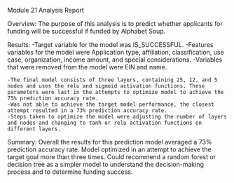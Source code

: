 Module 21 Analysis Report

Overview:
    The purpose of this analysis is to predict whether applicants for funding will be successful if funded by Alphabet Soup.

Results:
    -Target variable for the model was IS_SUCCESSFUL.
    -Features variables for the model were Application type, affiliation, classification, use case, organization, income amount, and special considerations.
    -Variables that were removed from the model were EIN and name.

    -The final model consists of three layers, containing 25, 12, and 5 nodes and uses the relu and sigmoid activation functions. These parameters were last in the attempts to optimize model to achieve the 75% prediction accuracy rate.
    -Was not able to achieve the target model performance, the closest attempt resulted in a 73% prediction accuracy rate.
    -Steps taken to optimize the model were adjusting the number of layers and nodes and changing to tanh or relu activation functions on different layers.

Summary:
    Overall the results for this prediction model averaged a 73% prediction accuracy rate. Model optimized in an attempt to achieve the target goal more than three times. Could recommend a random forest or decision tree as a simpler model to understand the decision-making process and to determine funding success. 